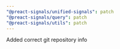 ```yaml
---
"@preact-signals/unified-signals": patch
"@preact-signals/query": patch
"@preact-signals/utils": patch
---
```


Added correct git repository info
